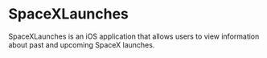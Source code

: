 # SpaceXLaunches
SpaceXLaunches is an iOS application that allows users to view information about past and upcoming SpaceX launches.
